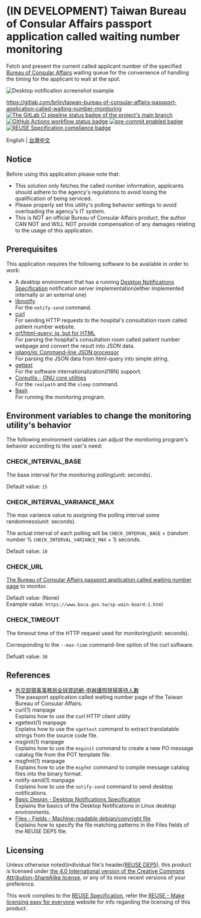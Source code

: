 # (IN DEVELOPMENT) Taiwan Bureau of Consular Affairs passport application called waiting number monitoring

Fetch and present the current called applicant number of the specified [Bureau of Consular Affairs](https://www.boca.gov.tw/mp-2.html) waiting queue for the convenience of handling the timing for the applicant to wait at the spot.

![Desktop notification screenshot example](doc-assets/main-view-en.png "Desktop notification screenshot example")

<https://gitlab.com/brlin/taiwan-bureau-of-consular-affairs-passport-application-called-waiting-number-monitoring>  
[![The GitLab CI pipeline status badge of the project's `main` branch](https://gitlab.com/brlin/taiwan-bureau-of-consular-affairs-passport-application-called-waiting-number-monitoring/badges/main/pipeline.svg?ignore_skipped=true "Click here to check out the comprehensive status of the GitLab CI pipelines")](https://gitlab.com/brlin/taiwan-bureau-of-consular-affairs-passport-application-called-waiting-number-monitoring/-/pipelines) [![GitHub Actions workflow status badge](https://github.com/brlin-tw/taiwan-bureau-of-consular-affairs-passport-application-called-waiting-number-monitoring/actions/workflows/check-potential-problems.yml/badge.svg "GitHub Actions workflow status")](https://github.com/brlin-tw/taiwan-bureau-of-consular-affairs-passport-application-called-waiting-number-monitoring/actions/workflows/check-potential-problems.yml) [![pre-commit enabled badge](https://img.shields.io/badge/pre--commit-enabled-brightgreen?logo=pre-commit&logoColor=white "This project uses pre-commit to check potential problems")](https://pre-commit.com/) [![REUSE Specification compliance badge](https://api.reuse.software/badge/gitlab.com/brlin/taiwan-bureau-of-consular-affairs-passport-application-called-waiting-number-monitoring "This project complies to the REUSE specification to decrease software licensing costs")](https://api.reuse.software/info/gitlab.com/brlin/taiwan-bureau-of-consular-affairs-passport-application-called-waiting-number-monitoring)

English | [台灣中文](README.zh_TW.md)

## Notice

Before using this application please note that:

* This solution only fetches the called number information, applicants should adhere to the agency's regulations to avoid losing the qualification of being serviced.
* Please properly set this utility's polling behavior settings to avoid overloading the agency's IT system.
* This is NOT an official Bureau of Consular Affairs product, the author CAN NOT and WILL NOT provide compensation of any damages relating to the usage of this application.

## Prerequisites

This application requires the following software to be available in order to work:

* A desktop environment that has a running [Desktop Notifications Specification](https://specifications.freedesktop.org/notification-spec/notification-spec-latest.html) notification server implementation(either implemented internally or an external one)
* [libnotify](https://gitlab.gnome.org/GNOME/libnotify)  
  For the `notify-send` command.
* [curl](https://curl.se/)  
  For sending HTTP requests to the hospital's consultation room called patient number website.
* [orf/html-query: jq, but for HTML](https://github.com/orf/html-query)  
  For parsing the hospital's consultation room called patient number webpage and convert the result into JSON data.
* [jqlang/jq: Command-line JSON processor](https://github.com/jqlang/jq)  
  For parsing the JSON data from html-query into simple string.
* [gettext](https://www.gnu.org/software/gettext/)  
  For the software internationalization(I18N) support.
* [Coreutils - GNU core utilities](https://www.gnu.org/software/coreutils/)  
  For the `realpath` and the `sleep` command.
* [Bash](https://www.gnu.org/software/bash/)  
  For running the monitoring program.

## Environment variables to change the monitoring utility's behavior

The following environment variables can adjust the monitoring program's behavior according to the user's need:

### CHECK_INTERVAL_BASE

The base interval for the monitoring polling(unit: seconds).

Default value: `15`

### CHECK_INTERVAL_VARIANCE_MAX

The max variance value to assigning the polling interval some  randomness(unit: seconds).

The actual interval of each polling will be `CHECK_INTERVAL_BASE` + (random number % `CHECK_INTERVAL_VARIANCE_MAX` + 1) seconds.

Default value: `10`

### CHECK_URL

[The Bureau of Consular Affairs passport application called waiting number page](https://www.boca.gov.tw/sp-wain-board-1.html) to monitor.

Default value: (None)  
Example value: `https://www.boca.gov.tw/sp-wain-board-1.html`

### CHECK_TIMEOUT

The timeout time of the HTTP request used for monitoring(unit: seconds).

Corresponding to the `--max-time` command-line option of the curl software.

Defualt value: `30`

## References

* [外交部領事事務局全球資訊網-申辦護照現場等待人數](https://www.boca.gov.tw/sp-wain-board-1.html)  
  The passport application called waiting number page of the Taiwan Bureau of Consular Affairs.
* curl(1) manpage  
  Explains how to use the curl HTTP client utility
* xgettext(1) manpage  
  Explains how to use the `xgettext` command to extract translatable strings from the source code file.
* msginit(1) manpage  
  Explains how to use the `msginit` command to create a new PO message catalog file from the POT template file.
* msgfmt(1) manpage  
  Explains how to use the `msgfmt` command to compile message catalog files into the binary format.
* notify-send(1) manpage  
  Explains how to use the `notify-send` command to send desktop notifications.
* [Basic Design - Desktop Notifications Specification](https://specifications.freedesktop.org/notification-spec/notification-spec-latest.html#basic-design)  
  Explains the basics of the Desktop Notifications in Linux desktop environments.
* [Files - Fields - Machine-readable debian/copyright file](https://www.debian.org/doc/packaging-manuals/copyright-format/1.0/#files-field)  
  Explains how to specify the file matching patterns in the Files fields of the REUSE DEP5 file.

## Licensing

Unless otherwise noted(individual file's header/[REUSE DEP5](.reuse/dep5)), this product is licensed under [the 4.0 International version of the Creative Commons Attribution-ShareAlike license](https://creativecommons.org/licenses/by-sa/4.0/), or any of its more recent versions of your preference.

This work complies to the [REUSE Specification](https://reuse.software/spec/), refer the [REUSE - Make licensing easy for everyone](https://reuse.software/) website for info regarding the licensing of this product.
